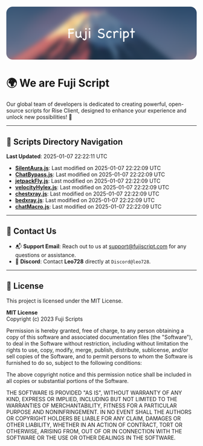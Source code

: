 ![Banner](.github/b.webp)

# 🌍 **We are Fuji Script**

Our global team of developers is dedicated to creating powerful, open-source scripts for Rise Client, designed to enhance your experience and unlock new possibilities! 🌟

---
<!-- SCRIPTS_NAVIGATION_START -->
## 📂 **Scripts Directory Navigation**

**Last Updated**: 2025-01-07 22:22:11 UTC

- **[SilentAura.js](scripts/SilentAura.js)**: Last modified on 2025-01-07 22:22:09 UTC
- **[ChatBypass.js](scripts/ChatBypass.js)**: Last modified on 2025-01-07 22:22:09 UTC
- **[jetpackFly.js](scripts/jetpackFly.js)**: Last modified on 2025-01-07 22:22:09 UTC
- **[velocityHylex.js](scripts/velocityHylex.js)**: Last modified on 2025-01-07 22:22:09 UTC
- **[chestxray.js](scripts/chestxray.js)**: Last modified on 2025-01-07 22:22:09 UTC
- **[bedxray.js](scripts/bedxray.js)**: Last modified on 2025-01-07 22:22:09 UTC
- **[chatMacro.js](scripts/chatMacro.js)**: Last modified on 2025-01-07 22:22:09 UTC

<!-- SCRIPTS_NAVIGATION_END -->

---

## 💬 **Contact Us**  
- 📬 **Support Email**: Reach out to us at [support@fujiscript.com](mailto:support@fujiscript.com) for any questions or assistance.  
- 💬 **Discord**: Contact **Leo728** directly at `Discord@leo728`.

---

## 📜 **License**

This project is licensed under the MIT License.  

**MIT License**  
Copyright (c) 2023 Fuji Scripts  

Permission is hereby granted, free of charge, to any person obtaining a copy of this software and associated documentation files (the "Software"), to deal in the Software without restriction, including without limitation the rights to use, copy, modify, merge, publish, distribute, sublicense, and/or sell copies of the Software, and to permit persons to whom the Software is furnished to do so, subject to the following conditions:  

The above copyright notice and this permission notice shall be included in all copies or substantial portions of the Software.  

THE SOFTWARE IS PROVIDED "AS IS", WITHOUT WARRANTY OF ANY KIND, EXPRESS OR IMPLIED, INCLUDING BUT NOT LIMITED TO THE WARRANTIES OF MERCHANTABILITY, FITNESS FOR A PARTICULAR PURPOSE AND NONINFRINGEMENT. IN NO EVENT SHALL THE AUTHORS OR COPYRIGHT HOLDERS BE LIABLE FOR ANY CLAIM, DAMAGES OR OTHER LIABILITY, WHETHER IN AN ACTION OF CONTRACT, TORT OR OTHERWISE, ARISING FROM, OUT OF OR IN CONNECTION WITH THE SOFTWARE OR THE USE OR OTHER DEALINGS IN THE SOFTWARE.  

